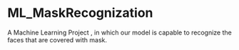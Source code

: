 # ML_MaskRecognization
A Machine Learning Project , in which our model is capable to recognize the faces that are covered with mask.
